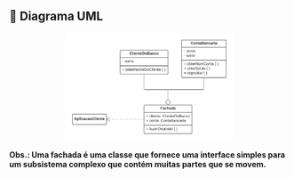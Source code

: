 ## 🚀 Diagrama UML

<p align="center">
  <img src="https://github.com/deborafaria01/Bertoti/blob/main/Engenharia-III/Facade/pattern/Facade_.png" width="60%"/></p>
  
**Obs.: Uma fachada é uma classe que fornece uma interface simples para um subsistema complexo que contém muitas partes que se movem.**
